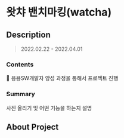 # 왓챠 밴치마킹(watcha)

## Description
> 2022.02.22 - 2022.04.01

### Contents
📌 응용SW개발자 양성 과정을 통해서 프로젝트 진행

### Summary
사진 올리기 및 어떤 기능을 하는지 설명

## About Project
